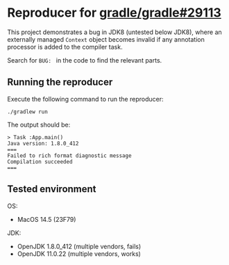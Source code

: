 # Reproducer for [gradle/gradle#29113](https://github.com/gradle/gradle/issues/29113)

This project demonstrates a bug in JDK8 (untested below JDK8), where an externally managed `Context` object becomes invalid if any annotation processor is added to the compiler task.

Search for `BUG: ` in the code to find the relevant parts.

## Running the reproducer

Execute the following command to run the reproducer:
```shell
./gradlew run
```

The output should be:
```
> Task :App.main()
Java version: 1.8.0_412
===
Failed to rich format diagnostic message
Compilation succeeded
===
```

## Tested environment

OS: 
 - MacOS 14.5 (23F79)

JDK:
 - OpenJDK 1.8.0_412 (multiple vendors, fails)
 - OpenJDK 11.0.22 (multiple vendors, works)
